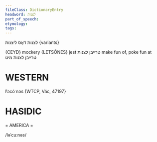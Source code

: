 ```yaml
---
fileClass: DictionaryEntry
headword: לצנות
part_of_speech: 
etymology: 
tags: 
---
```

לצנות
דאָס
ליצנות {variants}

{CEYD}
mockery {LETSÓNES}
jest טרײַבן לצנות
make fun of, poke fun at טרײַבן לצנות מיט

WESTERN
========

lʲəcóˑnəs {WTCP, Vác, 47197}

HASIDIC
=======
= AMERICA = 

/ləˈcuːnəs/